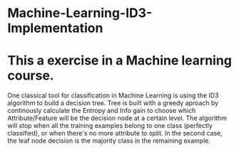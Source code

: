 # Machine-Learning-ID3-Implementation
# This a exercise in a Machine learning course.
One classical tool for classification in Machine Learning is using the ID3 algorithm to build a decision tree.
Tree is built with a greedy aproach by continously calculate the Entropy and Info gain to choose which Attribute/Feature will be the decision node at a certain level. The algorithm will stop when all the training examples belong to one class (perfectly classified), or when there's no more attribute to split. In the second case, the leaf node decision is the majority class in the remaining example.
